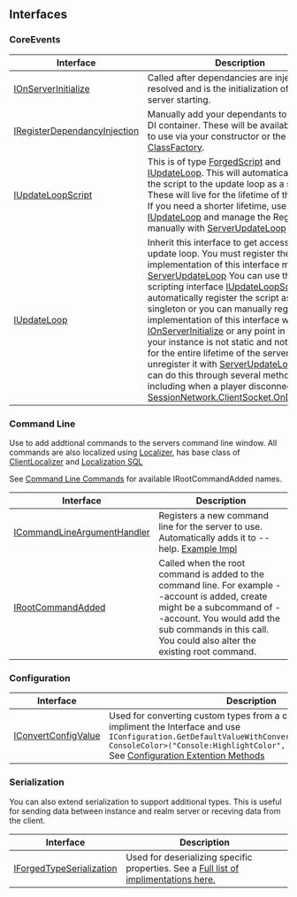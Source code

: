 ## Interfaces
### CoreEvents
| Interface | Description |
| --------- | ----------- |
| [IOnServerInitialize](https://github.com/ForgedWoW/WrathForgedCore/blob/main/WrathForged.Common/Scripting/Interfaces/CoreEvents/IOnServerInitialize.cs)|Called after dependancies are injected and resolved and is the initialization of the server starting.|
| [IRegisterDependancyInjection](https://github.com/ForgedWoW/WrathForgedCore/blob/main/WrathForged.Common/Scripting/Interfaces/CoreEvents/IRegisterDependancyInjection.cs)|Manually add your dependants to the [Grace](https://github.com/ipjohnson/Grace) DI container. These will be available for you to use via your constructor or the [ClassFactory](https://github.com/ForgedWoW/WrathForgedCore/blob/main/WrathForged.Common/ClassFactory.cs).|
| [IUpdateLoopScript](https://github.com/ForgedWoW/WrathForgedCore/blob/main/WrathForged.Common/Scripting/Interfaces/CoreEvents/IUpdateLoopScript.cs)|This is of type [ForgedScript](https://github.com/ForgedWoW/WrathForgedCore/blob/main/WrathForged.Common/Scripting/Interfaces/IForgedScript.cs) and [IUpdateLoop](https://github.com/ForgedWoW/WrathForgedCore/blob/main/WrathForged.Common/Scripting/Interfaces/CoreEvents/IUpdateLoop.cs). This will automatically register the script to the update loop as a singleton. These will live for the lifetime of the server. If you need a shorter lifetime, use [IUpdateLoop](https://github.com/ForgedWoW/WrathForgedCore/blob/main/WrathForged.Common/Scripting/Interfaces/CoreEvents/IUpdateLoop.cs) and manage the Registration manually with [ServerUpdateLoop](https://github.com/ForgedWoW/WrathForgedCore/blob/main/WrathForged.Common/Scripting/ServerUpdateLoop.cs)|
| [IUpdateLoop](https://github.com/ForgedWoW/WrathForgedCore/blob/main/WrathForged.Common/Scripting/Interfaces/CoreEvents/IUpdateLoop.cs)|Inherit this interface to get access to the update loop. You must register the implementation of this interface manually to [ServerUpdateLoop](https://github.com/ForgedWoW/WrathForgedCore/blob/main/WrathForged.Common/Threading/ServerUpdateLoop.cs) You can use the scripting interface [IUpdateLoopScript](https://github.com/ForgedWoW/WrathForgedCore/blob/main/WrathForged.Common/Scripting/Interfaces/CoreEvents/IUpdateLoopScript.cs) to automatically register the script as a singleton or you can manually register the implementation of this interface with [IOnServerInitialize](https://github.com/ForgedWoW/WrathForgedCore/blob/main/WrathForged.Common/Scripting/Interfaces/CoreEvents/IOnServerInitialize.cs) or any point in time. If your instance is not static and not around for the entire lifetime of the server you must unregister it with [ServerUpdateLoop](https://github.com/ForgedWoW/WrathForgedCore/blob/main/WrathForged.Common/Threading/ServerUpdateLoop.cs) you can do this through several methods including when a player disconnects with [SessionNetwork.ClientSocket.OnDisconnect](https://github.com/ForgedWoW/WrathForgedCore/blob/main/WrathForged.Common/Networking/ClientSocket.cs#L51)|

### Command Line
Use to add addtional commands to the servers command line window.
All commands are also localized using [Localizer](https://github.com/ForgedWoW/WrathForgedCore/blob/main/WrathForged.Common/Localization/Localizer.cs), has base class of [ClientLocalizer](https://github.com/ForgedWoW/WrathForgedCore/blob/main/WrathForged.Common/Localization/ClientLocalizer.cs) and [Localization SQL](https://github.com/ForgedWoW/WrathForgedCore/blob/main/WrathForged.Database/sql/updates/world/Locale.sql)

See [Command Line Commands](https://github.com/ForgedWoW/WrathForgedCore/blob/main/Help/CommandLine.md) for available IRootCommandAdded names.

| Interface | Description |
| --------- | ----------- |
| [ICommandLineArgumentHandler](https://github.com/ForgedWoW/WrathForgedCore/blob/main/WrathForged.Common/CommandLine/ICommandLineArgumentHandler.cs)|Registers a new command line for the server to use. Automatically adds it to --help. [Example Impl](https://github.com/ForgedWoW/WrathForgedCore/blob/main/WrathForged.Common/CommandLine/Commands/ProgramExitCommand.cs)|
| [IRootCommandAdded](https://github.com/ForgedWoW/WrathForgedCore/blob/main/WrathForged.Common/CommandLine/IRootCommandAdded.cs)|Called when the root command is added to the command line. For example --account is added, create might be a subcommand of --account. You would add the sub commands in this call. You could also alter the existing root command.|

### Configuration
| Interface | Description |
| --------- | ----------- |
| [IConvertConfigValue](https://github.com/ForgedWoW/WrathForgedCore/blob/main/WrathForged.Common/IConvertConfigValue.cs)|Used for converting custom types from a config string value. To use impliment the Interface and use `IConfiguration.GetDefaultValueWithConverter<WrathEnumConverter, ConsoleColor>("Console:HighlightColor", ConsoleColor.DarkRed);` See [Configuration Extention Methods](https://github.com/ForgedWoW/WrathForgedCore/blob/main/WrathForged.Common/ConfigExtensionMethods.cs)|

### Serialization
You can also extend serialization to support additional types. This is useful for sending data between instance and realm server or receving data from the client.

| Interface | Description |
| --------- | ----------- |
| [IForgedTypeSerialization](https://github.com/ForgedWoW/WrathForgedCore/blob/main/WrathForged.Common/Serialization/Serializers/IForgedTypeSerialization.cs)|Used for deserializing specific properties.  See a [Full list of implimentations here.](https://github.com/ForgedWoW/WrathForgedCore/tree/main/WrathForged.Common/Serialization/Serializers)